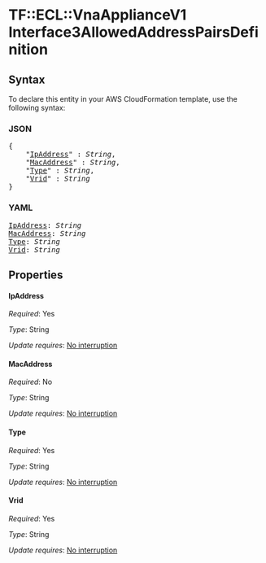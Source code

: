 # TF::ECL::VnaApplianceV1 Interface3AllowedAddressPairsDefinition

## Syntax

To declare this entity in your AWS CloudFormation template, use the following syntax:

### JSON

<pre>
{
    "<a href="#ipaddress" title="IpAddress">IpAddress</a>" : <i>String</i>,
    "<a href="#macaddress" title="MacAddress">MacAddress</a>" : <i>String</i>,
    "<a href="#type" title="Type">Type</a>" : <i>String</i>,
    "<a href="#vrid" title="Vrid">Vrid</a>" : <i>String</i>
}
</pre>

### YAML

<pre>
<a href="#ipaddress" title="IpAddress">IpAddress</a>: <i>String</i>
<a href="#macaddress" title="MacAddress">MacAddress</a>: <i>String</i>
<a href="#type" title="Type">Type</a>: <i>String</i>
<a href="#vrid" title="Vrid">Vrid</a>: <i>String</i>
</pre>

## Properties

#### IpAddress

_Required_: Yes

_Type_: String

_Update requires_: [No interruption](https://docs.aws.amazon.com/AWSCloudFormation/latest/UserGuide/using-cfn-updating-stacks-update-behaviors.html#update-no-interrupt)

#### MacAddress

_Required_: No

_Type_: String

_Update requires_: [No interruption](https://docs.aws.amazon.com/AWSCloudFormation/latest/UserGuide/using-cfn-updating-stacks-update-behaviors.html#update-no-interrupt)

#### Type

_Required_: Yes

_Type_: String

_Update requires_: [No interruption](https://docs.aws.amazon.com/AWSCloudFormation/latest/UserGuide/using-cfn-updating-stacks-update-behaviors.html#update-no-interrupt)

#### Vrid

_Required_: Yes

_Type_: String

_Update requires_: [No interruption](https://docs.aws.amazon.com/AWSCloudFormation/latest/UserGuide/using-cfn-updating-stacks-update-behaviors.html#update-no-interrupt)

